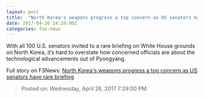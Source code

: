 ```yaml
---
layout: post
title:  "North Korea's weapons progress a top concern as US senators have rare briefing"
date: 2017-04-26 14:29:00Z
categories: fox-news
---
```


With all 100 U.S. senators invited to a rare briefing on White House grounds on North Korea, it’s hard to overstate how concerned officials are about the technological advancements out of Pyongyang.


Full story on F3News: [North Korea's weapons progress a top concern as US senators have rare briefing](http://www.f3nws.com/n/CqVHFC)

> Posted on: Wednesday, April 26, 2017 7:29:00 PM
